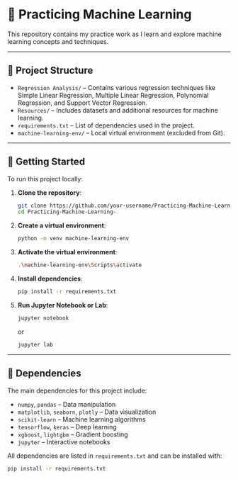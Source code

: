# 📘 Practicing Machine Learning

This repository contains my practice work as I learn and explore machine learning concepts and techniques.

---

## 📁 Project Structure

- `Regression Analysis/` – Contains various regression techniques like Simple Linear Regression, Multiple Linear Regression, Polynomial Regression, and Support Vector Regression.
- `Resources/` – Includes datasets and additional resources for machine learning.
- `requirements.txt` – List of dependencies used in the project.
- `machine-learning-env/` – Local virtual environment (excluded from Git).

---

## 🚀 Getting Started

To run this project locally:

1. **Clone the repository**:

    ```bash
    git clone https://github.com/your-username/Practicing-Machine-Learning-.git
    cd Practicing-Machine-Learning-
    ```

2. **Create a virtual environment**:

    ```bash
    python -m venv machine-learning-env
    ```

3. **Activate the virtual environment**:

    ```bash
    .\machine-learning-env\Scripts\activate
    ```

4. **Install dependencies**:

    ```bash
    pip install -r requirements.txt
    ```

5. **Run Jupyter Notebook or Lab**:

    ```bash
    jupyter notebook
    ```

    or

    ```bash
    jupyter lab
    ```

---

## 🧠 Dependencies

The main dependencies for this project include:

- `numpy`, `pandas` – Data manipulation
- `matplotlib`, `seaborn`, `plotly` – Data visualization
- `scikit-learn` – Machine learning algorithms
- `tensorflow`, `keras` – Deep learning
- `xgboost`, `lightgbm` – Gradient boosting
- `jupyter` – Interactive notebooks

All dependencies are listed in `requirements.txt` and can be installed with:

```bash
pip install -r requirements.txt
```

